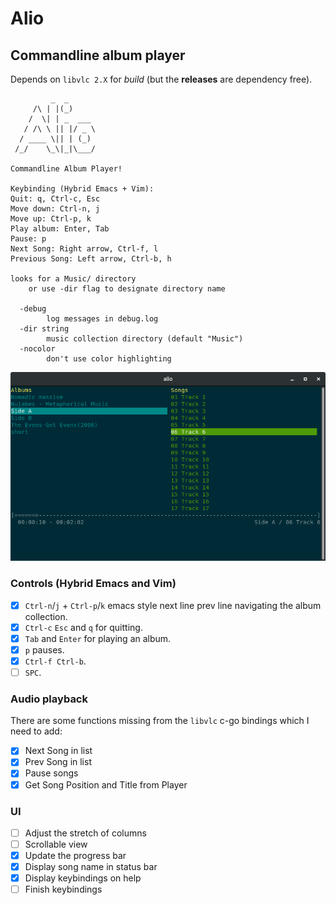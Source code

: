 # Alio

## Commandline album player

Depends on `libvlc 2.X` for _build_ (but the **releases** are dependency free).

```
         _  _
     /\ | |(_)
    /  \| | _  ___
   / /\ \ || |/ _ \
  / ____ \|| | (_)
 /_/    \_\|_|\___/

Commandline Album Player!

Keybinding (Hybrid Emacs + Vim):
Quit: q, Ctrl-c, Esc
Move down: Ctrl-n, j
Move up: Ctrl-p, k
Play album: Enter, Tab
Pause: p
Next Song: Right arrow, Ctrl-f, l
Previous Song: Left arrow, Ctrl-b, h

looks for a Music/ directory
    or use -dir flag to designate directory name

  -debug
        log messages in debug.log
  -dir string
        music collection directory (default "Music")
  -nocolor
        don't use color highlighting
```

![Alio](/screenshot.png?raw=true)


### Controls (Hybrid Emacs and Vim)

- [x] `Ctrl-n`/`j` + `Ctrl-p`/`k` emacs style next line prev line navigating the album collection.
- [x] `Ctrl-c` `Esc` and `q` for quitting.
- [x] `Tab` and `Enter` for playing an album.
- [x] `p` pauses.
- [x] `Ctrl-f Ctrl-b`.
- [ ] `SPC`.

### Audio playback

There are some functions missing from the `libvlc` c-go bindings which I need to add:

- [x] Next Song in list
- [x] Prev Song in list
- [x] Pause songs
- [x] Get Song Position and Title from Player

### UI

- [ ] Adjust the stretch of columns
- [ ] Scrollable view
- [x] Update the progress bar
- [x] Display song name in status bar
- [x] Display keybindings on help
- [ ] Finish keybindings
